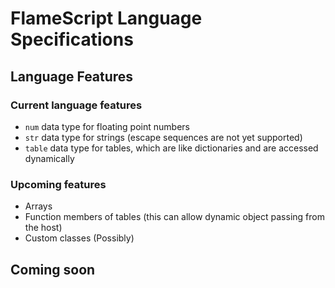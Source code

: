 
# FlameScript Language Specifications

## Language Features

### Current language features

- `num` data type for floating point numbers
- `str` data type for strings (escape sequences are not yet supported)
- `table` data type for tables, which are like dictionaries and are accessed dynamically

### Upcoming features

- Arrays
- Function members of tables (this can allow dynamic object passing from the host)
- Custom classes (Possibly)

## Coming soon